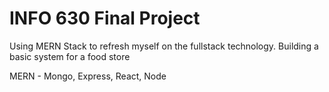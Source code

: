 # INFO 630 Final Project 

Using MERN Stack to refresh myself on the fullstack technology. Building a basic system for a food store

MERN - Mongo, Express, React, Node
